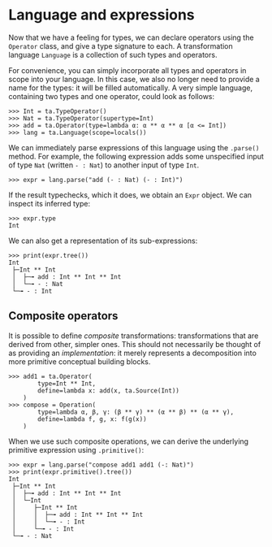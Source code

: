 # Language and expressions

Now that we have a feeling for types, we can declare operators using the 
`Operator` class, and give a type signature to each. A transformation language 
`Language` is a collection of such types and operators.

For convenience, you can simply incorporate all types and operators in scope 
into your language. In this case, we also no longer need to provide a name for 
the types: it will be filled automatically. A very simple language, containing 
two types and one operator, could look as follows:

    >>> Int = ta.TypeOperator()
    >>> Nat = ta.TypeOperator(supertype=Int)
    >>> add = ta.Operator(type=lambda α: α ** α ** α [α <= Int])
    >>> lang = ta.Language(scope=locals())

We can immediately parse expressions of this language using the `.parse()` 
method. For example, the following expression adds some unspecified input of 
type `Nat` (written `- : Nat`) to another input of type `Int`.

    >>> expr = lang.parse("add (- : Nat) (- : Int)")

If the result typechecks, which it does, we obtain an `Expr` object. We can 
inspect its inferred type:

    >>> expr.type
    Int

We can also get a representation of its sub-expressions:

    >>> print(expr.tree())
    Int
     ├─Int ** Int
     │  ├─╼ add : Int ** Int ** Int
     │  └─╼ - : Nat
     └─╼ - : Int


## Composite operators

It is possible to define *composite* transformations: transformations that are 
derived from other, simpler ones. This should not necessarily be thought of as 
providing an *implementation*: it merely represents a decomposition into more 
primitive conceptual building blocks.

    >>> add1 = ta.Operator(
            type=Int ** Int,
            define=lambda x: add(x, ta.Source(Int))
        )
    >>> compose = Operation(
            type=lambda α, β, γ: (β ** γ) ** (α ** β) ** (α ** γ),
            define=lambda f, g, x: f(g(x))
        )

When we use such composite operations, we can derive the underlying primitive 
expression using `.primitive()`:

    >>> expr = lang.parse("compose add1 add1 (-: Nat)")
    >>> print(expr.primitive().tree())
    Int
     ├─Int ** Int
     │  ├─╼ add : Int ** Int ** Int
     │  └─Int
     │     ├─Int ** Int
     │     │  ├─╼ add : Int ** Int ** Int
     │     │  └─╼ - : Int
     │     └─╼ - : Int
     └─╼ - : Nat
